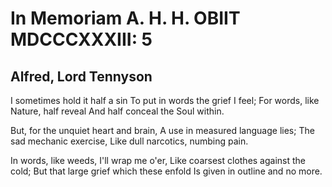 # In Memoriam A. H. H. OBIIT MDCCCXXXIII: 5
## Alfred, Lord Tennyson
I sometimes hold it half a sin
To put in words the grief I feel;
For words, like Nature, half reveal
And half conceal the Soul within.

But, for the unquiet heart and brain,
A use in measured language lies;
The sad mechanic exercise,
Like dull narcotics, numbing pain.

In words, like weeds, I'll wrap me o'er,
Like coarsest clothes against the cold;
But that large grief which these enfold
Is given in outline and no more.
